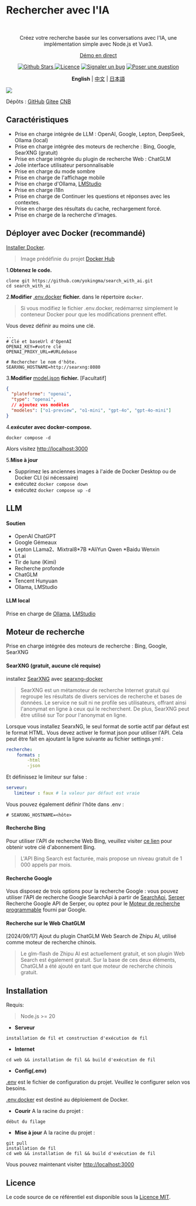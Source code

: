 # Rechercher avec l'IA

<br>
<p align="center">
  Créez votre recherche basée sur les conversations avec l'IA, une implémentation simple avec Node.js et Vue3.
</p>
<p align="center">
  <a href="https://isou.chat/">Démo en direct</a>
</p>

<p align="center">
  <a href="https://github.com/yokingma/search_with_ai/stargazers"><img src="https://img.shields.io/github/stars/yokingma/search_with_ai" alt="Github Stars"> </a>
  <a href="https://github.com/yokingma/search_with_ai/blob/main/LICENSE"><img src="https://img.shields.io/badge/license-MIT-purple" alt=" Licence"></a>
  <a href="https://github.com/yokingma/search_with_ai/issues/new"><img src="https://img.shields.io/badge/Report a bug-Github-%231F80C0" alt= "Signaler un bug"></a>
  <a href="https://github.com/yokingma/search_with_ai/discussions/new?category=q-a"><img src="https://img.shields.io/badge/Poser une question-Github-% 231F80C0" alt="Poser une question"></a>
</p>

<div align="center">
  
**English** | [中文](./README_CN.md) | [日本語](./README_JP.md)

</div>

<div align="centre">
 <img src="./assets/screenshot.jpg"></img>
</div>

Dépôts : [GitHub](https://github.com/yokingma/search_with_ai) [Gitee](https://gitee.com/zac_ma/search_with_ai) [CNB](https://cnb.cool/isou/AiSearch) 

## Caractéristiques

* Prise en charge intégrée de LLM : OpenAI, Google, Lepton, DeepSeek, Ollama (local)
* Prise en charge intégrée des moteurs de recherche : Bing, Google, SearXNG (gratuit)
* Prise en charge intégrée du plugin de recherche Web : ChatGLM
* Jolie interface utilisateur personnalisable
* Prise en charge du mode sombre
* Prise en charge de l'affichage mobile
* Prise en charge d'Ollama, [LMStudio](https://github.com/lmstudio-ai/lms)
* Prise en charge i18n
* Prise en charge de Continuer les questions et réponses avec les contextes.
* Prise en charge des résultats du cache, rechargement forcé.
* Prise en charge de la recherche d'images.

## Déployer avec Docker (recommandé)

[Installer Docker](https://docs.docker.com/install/).
> Image prédéfinie du projet [Docker Hub](https://hub.docker.com/r/zacma/aisearch/tags)

1.**Obtenez le code.**

```coquille
clone git https://github.com/yokingma/search_with_ai.git
cd search_with_ai
```

2.**Modifier** [.env.docker](https://github.com/yokingma/search_with_ai/blob/main/.env) **fichier.** dans le répertoire ```docker```.

> Si vous modifiez le fichier .env.docker, redémarrez simplement le conteneur Docker pour que les modifications prennent effet.

Vous devez définir au moins une clé.

```coquille
...
# Clé et baseUrl d'OpenAI
OPENAI_KEY=#votre clé
OPENAI_PROXY_URL=#URLdebase

# Rechercher le nom d'hôte.
SEARXNG_HOSTNAME=http://searxng:8080
```

3.**Modifier** [model.json](https://github.com/yokingma/search_with_ai/blob/main/docker/model.json) **fichier.** [Facultatif]

```json
{
  "plateforme": "openai",
  "type": "openai",
  // ajoutez vos modèles
  "modèles": ["o1-preview", "o1-mini", "gpt-4o", "gpt-4o-mini"]
}
```

4.**exécuter avec docker-compose.**

```coquille
docker compose -d
```

Alors visitez <http://localhost:3000>

5.**Mise à jour**

- Supprimez les anciennes images à l'aide de Docker Desktop ou de Docker CLI (si nécessaire)
- exécutez ```docker compose down```
- exécutez ```docker compose up -d```

## LLM

#### Soutien

* OpenAI ChatGPT
* Google Gémeaux
* Lepton LLama2、Mixtral8*7B
*AliYun Qwen
*Baidu Wenxin
* 01.ai
* Tir de lune (Kimi)
* Recherche profonde
* ChatGLM
* Tencent Hunyuan
* Ollama, LMStudio

#### LLM local

Prise en charge de [Ollama](https://github.com/ollama/ollama), [LMStudio](https://github.com/lmstudio-ai/lms)

## Moteur de recherche

Prise en charge intégrée des moteurs de recherche : Bing, Google, SearXNG

#### SearXNG (gratuit, aucune clé requise)

installez [SearXNG](https://github.com/searxng/searxng) avec [searxng-docker](https://github.com/searxng/searxng-docker)
> SearXNG est un métamoteur de recherche Internet gratuit qui regroupe les résultats de divers services de recherche et bases de données. Le service ne suit ni ne profile ses utilisateurs, offrant ainsi l'anonymat en ligne à ceux qui le recherchent. De plus, SearXNG peut être utilisé sur Tor pour l'anonymat en ligne.

Lorsque vous installez SearxNG, le seul format de sortie actif par défaut est le format HTML. Vous devez activer le format json pour utiliser l'API. Cela peut être fait en ajoutant la ligne suivante au fichier settings.yml :

```yaml
recherche:
    formats :
        -html
        -json
```

Et définissez le limiteur sur false :

```yaml
serveur:
   limiteur : faux # la valeur par défaut est vraie
```

Vous pouvez également définir l'hôte dans .env :

```coquille
# SEARXNG_HOSTNAME=<hôte>
```

#### Recherche Bing

Pour utiliser l'API de recherche Web Bing, veuillez visiter [ce lien](https://www.microsoft.com/en-us/bing/apis/bing-web-search-api) pour obtenir votre clé d'abonnement Bing.
> L'API Bing Search est facturée, mais propose un niveau gratuit de 1 000 appels par mois.

#### Recherche Google

Vous disposez de trois options pour la recherche Google : vous pouvez utiliser l'API de recherche Google SearchApi à partir de [SearchApi](https://www.searchapi.io/), [Serper](https://www.serper.dev/) Recherche Google API de Serper, ou optez pour le [Moteur de recherche programmable](https://developers.google.com/custom-search) fourni par Google.

#### Recherche sur le Web ChatGLM

[2024/09/17] Ajout du plugin ChatGLM Web Search de Zhipu AI, utilisé comme moteur de recherche chinois.
> Le glm-flash de Zhipu AI est actuellement gratuit, et son plugin Web Search est également gratuit. Sur la base de ces deux éléments, ChatGLM a été ajouté en tant que moteur de recherche chinois gratuit.

## Installation

Requis:
> Node.js >= 20

* **Serveur**

```coquille
installation de fil et construction d'exécution de fil
```

* **Internet**

```coquille
cd web && installation de fil && build d'exécution de fil
```

* **Config(.env)**

[.env](https://github.com/yokingma/search_with_ai/blob/main/.env) est le fichier de configuration du projet. Veuillez le configurer selon vos besoins.

[.env.docker](https://github.com/yokingma/search_with_ai/blob/main/docker/.env.docker) est destiné au déploiement de Docker.

* **Courir**
A la racine du projet :

```coquille
début du filage 
```

* **Mise à jour**
A la racine du projet :

```coquille
git pull
installation de fil
cd web && installation de fil && build d'exécution de fil
```

Vous pouvez maintenant visiter <http://localhost:3000>

## Licence

Le code source de ce référentiel est disponible sous la [Licence MIT](LICENSE).

